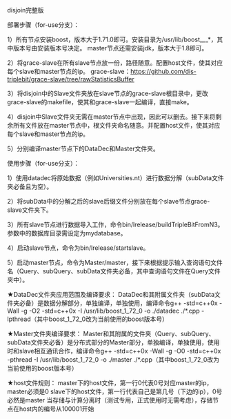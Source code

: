 disjoin完整版

部署步骤（for-use分支）：

1）所有节点安装boost，版本大于1.71.0即可。安装目录为/usr/lib/boost_*_*_*，其中版本号由安装版本号决定。
	master节点还需安装jdk，版本大于1.8即可。

2）将grace-slave在所有slave节点放一份，路径随意。配置host文件，使其对应每个slave和master节点的ip。
	grace-slave：https://github.com/dis-triplebit/grace-slave/tree/rawStatisticsBuffer

3）将disjoin中的Slave文件夹放在slave节点的grace-slave根目录中，更改grace-slave的makefile，使其和grace-slave一起编译，直接make。

4）disjoin中Slave文件夹无需在master节点中出现，因此可以删去。接下来将剩余所有文件放在master节点中，根文件夹命名随意。并配置host文件，使其对应每个slave和master节点的ip。

5）分别编译master节点下的DataDec和Master文件夹。

使用步骤（for-use分支）：

1）使用datadec将原始数据（例如Universities.nt）进行数据分解（subData文件夹必备且为空）。

2）将subData中的分解之后的slave后缀文件分别放在每个slave节点grace-slave文件夹下。

3）所有slave节点进行数据导入工作，命令bin/lrelease/buildTripleBitFromN3。参数中的数据库目录需设定为mydatabase。

4）启动slave节点，命令为bin/lrelease/startslave。

5）启动master节点，命令为Master/master，接下来根据提示输入查询语句文件名（Query、subQuery、subData文件夹必备，其中查询语句文件在Query文件夹中）。

★DataDec文件夹应用范围及编译要求：
DataDec和其附属文件夹（subData文件夹必备）是数据分解部分，单独编译，单独使用，编译命令g++ -std=c++0x  -Wall -g -O2 -std=c++0x -I /usr/lib/boost_1_72_0 -o ./datadec ./*.cpp -lpthread（其中boost_1_72_0改为当前使用的boost版本号）

★Master文件夹编译要求：
Master和其附属的文件夹（Query、subQuery、subData文件夹必备）是分布式部分的Master部分，单独编译，单独使用，使用时和slave相互通讯合作，编译命令g++ -std=c++0x  -Wall -g -O0 -std=c++0x -pthread -I /usr/lib/boost_1_72_0 -o ./master ./*.cpp（其中boost_1_72_0改为当前使用的boost版本号）

★host文件规则：
master下的host文件，第一行0代表0号对应master的ip，master必须是0
slave下的host文件，第一行代表自己是第几号（下边的ip），0号必然是master
当存储与计算分离时（测试专用，正式使用时无需考虑），存储节点在host内的编号从100001开始